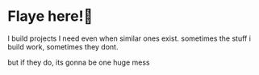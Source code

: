 # Flaye here!👋

I build projects I need even when similar ones exist. sometimes the stuff i build work, sometimes they dont.

but if they do, its gonna be one huge mess
